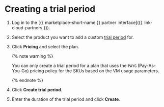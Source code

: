 # Creating a trial period

1. Log in to the [{{ marketplace-short-name }} partner interface]({{ link-cloud-partners }}).
1. Select the product you want to add a custom [trial period](../concepts/trial-period.md) for.
1. Click **Pricing** and select the plan.

   {% note warning %}

   You can only create a trial period for a plan that uses the `PAYG` (Pay-As-You-Go) pricing policy for the SKUs based on the VM usage parameters.

   {% endnote %}

1. Click **Create trial period**.
1. Enter the duration of the trial period and click **Create**.